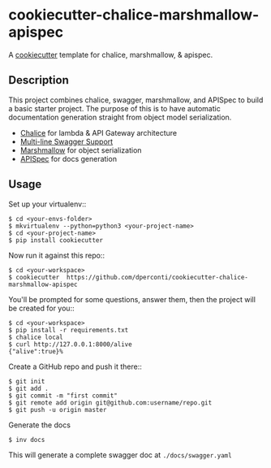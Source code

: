 cookiecutter-chalice-marshmallow-apispec
========================================

A [cookiecutter](https://github.com/audreyr/cookiecutter) template for chalice, marshmallow, & apispec.

Description
-----------

This project combines chalice, swagger, marshmallow, and APISpec to build a basic starter project. The purpose of this is to have automatic documentation generation straight from object model serialization. 

- [Chalice](https://github.com/aws/chalice) for lambda & API Gateway architecture
- [Multi-line Swagger Support](https://github.com/mohsen1/multi-file-swagger-example)
- [Marshmallow](https://github.com/marshmallow-code/marshmallow) for object serialization
- [APISpec](https://github.com/marshmallow-code/apispec) for docs generation

Usage
------

Set up your virtualenv::

    $ cd <your-envs-folder>
    $ mkvirtualenv --python=python3 <your-project-name>
    $ cd <your-project-name>
    $ pip install cookiecutter

Now run it against this repo::

    $ cd <your-workspace>
    $ cookiecutter  https://github.com/dperconti/cookiecutter-chalice-marshmallow-apispec

You'll be prompted for some questions, answer them, then the project will be created for you:: 

    $ cd <your-workspace>
    $ pip install -r requirements.txt
    $ chalice local
    $ curl http://127.0.0.1:8000/alive
    {"alive":true}%

Create a GitHub repo and push it there::

    $ git init
    $ git add .
    $ git commit -m "first commit"
    $ git remote add origin git@github.com:username/repo.git
    $ git push -u origin master
    
Generate the docs
    
    $ inv docs

This will generate a complete swagger doc at `./docs/swagger.yaml`